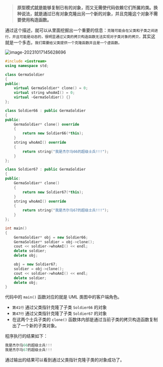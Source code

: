 

> **原型模式就是能够复制已有的对象，而又无需使代码依赖它们所属的类。换种说法，就是通过已有对象克隆出另一个新的对象，并且克隆这个对象不需要使用构造函数。**

通过这个描述，就可以从里面挖掘出一个重要的信息：`克隆可能会在父类和子类之间进行，并且可能是动态的，很明显通过父类的拷贝构造函数无法实现对子类对象的拷贝，`其实这就是一个多态，`我们需要给父类提供一个克隆函数并且是一个虚函数。`



![image-20231017145628696](https://mater-1312713760.cos.ap-guangzhou.myqcloud.com/img/202310171456771.png)



```c++
#include <iostream>
using namespace std;

class GermaSoldier
{
public:
    virtual GermaSoldier* clone() = 0;
    virtual string whoAmI() = 0;
    virtual ~GermaSoldier() {}
};

class Soldier66 : public GermaSoldier
{
public:
    GermaSoldier* clone() override
    {
        return new Soldier66(*this);
    }
    string whoAmI() override
    {
        return string("我是杰尔马66的超级士兵!!!");
    }
};

class Soldier67 : public GermaSoldier
{
public:
    GermaSoldier* clone()
    {
        return new Soldier67(*this);
    }
    string whoAmI() override
    {
        return string("我是杰尔马67的超级士兵!!!");
    }
};

int main()
{
    GermaSoldier* obj = new Soldier66;
    GermaSoldier* soldier = obj->clone();
    cout << soldier->whoAmI() << endl;
    delete soldier;
    delete obj;

    obj = new Soldier67;
    soldier = obj->clone();
    cout << soldier->whoAmI() << endl;
    delete soldier;
    delete obj;
}
```

代码中的 `main()` 函数对应的就是 UML 类图中的客户端角色。

* `第41行` 通过父类指针克隆了子类 `Soldier66` 的对象
* `第47行` 通过父类指针克隆了子类 `Soldier67` 的对象
* 在这两个士兵子类的 `clone()` 函数体内部是通过当前子类的拷贝构造函数复制出了一个新的子类对象。

程序执行的结果如下：

```c++
我是杰尔马66的超级士兵!!!
我是杰尔马67的超级士兵!!!
```

通过输出的结果可以看到通过父类指针克隆子类的对象成功了。
